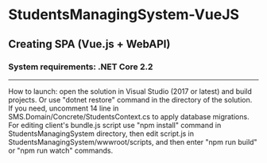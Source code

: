 # StudentsManagingSystem-VueJS
Creating SPA (Vue.js + WebAPI)
---
### System requirements: .NET Core 2.2
---
How to launch: open the solution in Visual Studio (2017 or latest) 
and build projects. Or use "dotnet restore" command in the directory of the solution.  
If you need, uncomment 14 line in SMS.Domain/Concrete/StudentsContext.cs to apply 
database migrations.  
For editing client's bundle.js script use "npm install" command in StudentsManagingSystem directory, 
then edit script.js in StudentsManagingSystem/wwwroot/scripts, 
and then enter "npm run build" or "npm run watch" commands.
